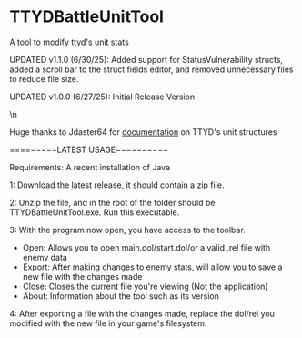 # TTYDBattleUnitTool
A tool to modify ttyd's unit stats

UPDATED v1.1.0 (6/30/25): Added support for StatusVulnerability structs, added a scroll bar to the struct fields editor, and removed unnecessary files to reduce file size.

UPDATED v1.0.0 (6/27/25): Initial Release Version

\n

Huge thanks to Jdaster64 for [documentation](https://github.com/jdaster64/ttyd-utils) on TTYD's unit structures

=========LATEST USAGE==========

Requirements: A recent installation of Java

1: Download the latest release, it should contain a zip file.

2: Unzip the file, and in the root of the folder should be TTYDBattleUnitTool.exe. Run this executable.

3: With the program now open, you have access to the toolbar.
  - Open: Allows you to open main.dol/start.dol/or a valid .rel file with enemy data
  - Export: After making changes to enemy stats, will allow you to save a new file with the changes made
  - Close: Closes the current file you're viewing (Not the application)
  - About: Information about the tool such as its version

4: After exporting a file with the changes made, replace the dol/rel you modified with the new file in your game's filesystem.
